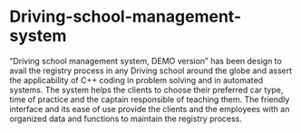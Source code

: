 # Driving-school-management-system
“Driving school management system, DEMO version” has been design to avail the registry process in any Driving school around the globe and assert the applicability of C++ coding in problem solving and in automated systems.  The system helps the clients to choose their preferred car type, time of practice and the captain responsible of teaching them. The friendly interface and its ease of use provide the clients and the employees with an organized data and functions to maintain the registry process.
